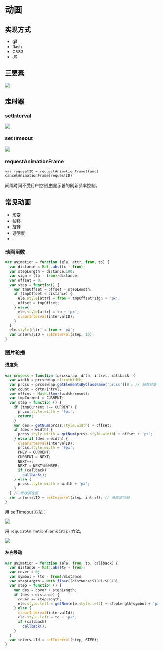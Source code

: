 # 动画

## 实现方式

- gif
- flash
- CSS3
- JS

## 三要素

![](http://oeryvxt85.bkt.clouddn.com/2017-02-07-Screen%20Shot%202017-02-07%20at%2010.25.42%20PM.png)

## 定时器

### setInterval

![](http://oeryvxt85.bkt.clouddn.com/2017-02-07-Screen%20Shot%202017-02-07%20at%2010.27.12%20PM.png)

### setTimeout

![](http://oeryvxt85.bkt.clouddn.com/2017-02-07-Screen%20Shot%202017-02-07%20at%2010.29.23%20PM.png)

### requestAnimationFrame

```
var requestID = requestAnimationFrame(func)
cancelAnimationFrame(requestID)
```
间隔时间不受用户控制,由显示器的刷新频率控制。

## 常见动画

- 形变
- 位移
- 旋转
- 透明度
- ...

### 动画函数

```js
var animation = function (ele, attr, from, to) {
  var distance = Math.abs(to - from);
  var stepLength = distance/100;
  var sign = (to - from)/distance;
  var offset = 0;
  var step = function() {
    var tmpOffset = offset + stepLength;
    if (tmpOffset < distance) {
      ele.style[attr] = from + tmpOffset*sign + 'px';
      offset = tmpOffset;
    } else{
      ele.style[attr] = to + 'px';
      clearInterval(intervalID);
    }
  }
  ele.style[attr] = from + 'px';
  var intervalID = setInterval(step, 10);
}
```

### 图片轮播

#### 进度条

```js
var process = function (prcsswrap, drtn, intrvl, callback) {
  var width = prcsswrap.clientWidth;
  var prcss = prcsswrap.getElementsByClassName('prcss')[0]; // 获取对象
  var count = drtn/intrvl;
  var offset = Math.floor(width/count);
  var tmpCurrent = CURRENT;
  var step = function () {
    if (tmpCurrent !== CURRENT) {
      prcss.style.width = '0px';
      return;
    }
    var des = getNum(prcss.style.width) + offset;
    if (des < width) {
      prcss.style.width = getNum(prcss.style.width) + offset + 'px';
    } else if (des = width) {
      clearInterval(intervalID);
      prcss.style.width = '0px';
      PREV = CURRENT;
      CURRENT = NEXT;
      NEXT++;
      NEXT = NEXT%NUMBER;
      if (callback)
        callback();
    } else {
      prcss.style.width = width + 'px';
    }
  } // 修改属性值
  var intervalID = setInterval(step, intrvl); // 触发定时器
}
```

用 setTimeout 方法：

![](http://oeryvxt85.bkt.clouddn.com/2017-02-07-Screen%20Shot%202017-02-07%20at%2011.12.48%20PM.png)

用 requestAnimationFrame(step) 方法;

![](http://oeryvxt85.bkt.clouddn.com/2017-02-07-Screen%20Shot%202017-02-07%20at%2011.13.58%20PM.png)

#### 左右移动

```js
var animation = function (ele, from, to, callback) {
  var distance = Math.abs(to - from);
  var cover = 0;
  var symbol = (to - from)/distance;
  var stepLength = Math.floor((distance*STEP)/SPEED);
  var step = function () {
    var des = cover + stepLength;
    if (des < distance) {
      cover += stepLength;
      ele.style.left = getNum(ele.style.left) + stepLength*symbol + 'px';
    } else {
      clearInterval(intervalId);
      ele.style.left = to + 'px';
      if (callback)
        callback();
    }
  }
  var intervalId = setInterval(step, STEP);
}
```

